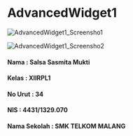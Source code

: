# AdvancedWidget1

![AdvancedWidget1_Screensho1](https://salsasasmita.files.wordpress.com/2016/09/advancedwidget1_ss1.png)

![AdvancedWidget1_Screensho2](https://salsasasmita.files.wordpress.com/2016/09/advancedwidget1_ss2.png)

#### Nama         : Salsa Sasmita Mukti
#### Kelas        : XIIRPL1
#### No Urut      : 34
#### NIS          : 4431/1329.070
#### Nama Sekolah : SMK TELKOM MALANG
